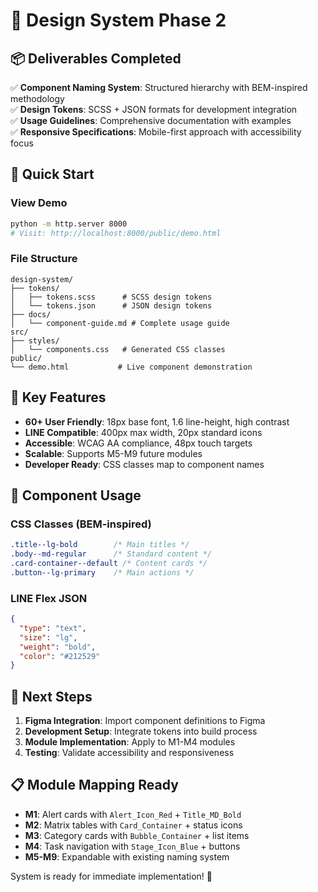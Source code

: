 # 🎨 Design System Phase 2

## 📦 Deliverables Completed

✅ **Component Naming System**: Structured hierarchy with BEM-inspired methodology  
✅ **Design Tokens**: SCSS + JSON formats for development integration  
✅ **Usage Guidelines**: Comprehensive documentation with examples  
✅ **Responsive Specifications**: Mobile-first approach with accessibility focus  

## 🚀 Quick Start

### View Demo
```bash
python -m http.server 8000
# Visit: http://localhost:8000/public/demo.html
```

### File Structure
```
design-system/
├── tokens/
│   ├── tokens.scss      # SCSS design tokens
│   └── tokens.json      # JSON design tokens
├── docs/
│   └── component-guide.md # Complete usage guide
src/
├── styles/
│   └── components.css   # Generated CSS classes
public/
└── demo.html           # Live component demonstration
```

## 🎯 Key Features

- **60+ User Friendly**: 18px base font, 1.6 line-height, high contrast
- **LINE Compatible**: 400px max width, 20px standard icons
- **Accessible**: WCAG AA compliance, 48px touch targets
- **Scalable**: Supports M5-M9 future modules
- **Developer Ready**: CSS classes map to component names

## 📱 Component Usage

### CSS Classes (BEM-inspired)
```css
.title--lg-bold        /* Main titles */
.body--md-regular      /* Standard content */
.card-container--default /* Content cards */
.button--lg-primary    /* Main actions */
```

### LINE Flex JSON
```json
{
  "type": "text",
  "size": "lg",
  "weight": "bold",
  "color": "#212529"
}
```

## 🔄 Next Steps

1. **Figma Integration**: Import component definitions to Figma
2. **Development Setup**: Integrate tokens into build process
3. **Module Implementation**: Apply to M1-M4 modules
4. **Testing**: Validate accessibility and responsiveness

## 📋 Module Mapping Ready

- **M1**: Alert cards with `Alert_Icon_Red` + `Title_MD_Bold`
- **M2**: Matrix tables with `Card_Container` + status icons
- **M3**: Category cards with `Bubble_Container` + list items
- **M4**: Task navigation with `Stage_Icon_Blue` + buttons
- **M5-M9**: Expandable with existing naming system

System is ready for immediate implementation! 🎉
